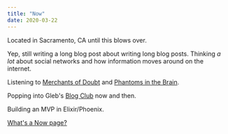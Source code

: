 ```yaml
---
title: "Now"
date: 2020-03-22
---
```


Located in Sacramento, CA until this blows over.

Yep, still writing a long blog post about writing long blog posts. Thinking *a lot* about social networks and how information moves around on the internet.

Listening to [Merchants of Doubt](https://en.wikipedia.org/wiki/Merchants_of_Doubt) and [Phantoms in the Brain](https://en.wikipedia.org/wiki/Phantoms_in_the_Brain).

Popping into Gleb's [Blog Club](https://posobin.com/blogclub/) now and then.

Building an MVP in Elixir/Phoenix.

[What's a Now page?](https://nownownow.com/about)

